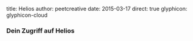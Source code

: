 title: Helios
author: peetcreative
date: 2015-03-17
direct: true
glyphicon: glyphicon-cloud

### Dein Zugriff auf Helios
